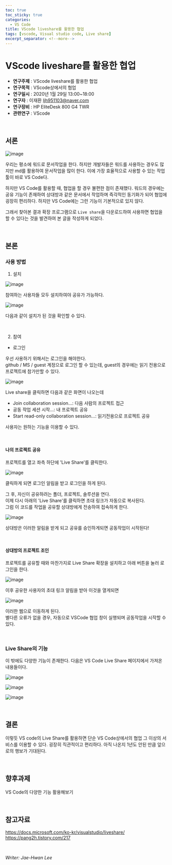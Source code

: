 ```yaml
---
toc: true
toc_sticky: true
categories:
  - VS Code
title: VScode liveshare를 활용한 협업
tags: [vscode, Visual studio code, Live share]
excerpt_separator: <!--more-->
---
```


# VScode liveshare를 활용한 협업
<!--more-->
* **연구주제** : VScode liveshare를 활용한 협업
* **연구목적** : VScode상에서의 협업
* **연구일시** : 2020년 1월 29일 13:00~18:00
* **연구자** : 이재환 <ljh951103@naver.com>
* **연구장비** : HP EliteDesk 800 G4 TWR
* **관련연구** : VScode

<br/>

## 서론

![image](https://user-images.githubusercontent.com/57826388/73716645-ef8f5c00-475a-11ea-9070-1a19cce90f82.png)

우리는 평소에 워드로 문서작업을 한다. 하지만 개발자들은 워드를 사용하는 경우도 많지만 md를 활용하여 문서작업을 많이 한다. 이에 가장 효율적으로 사용할 수 있는 작업 툴이 바로 VS Code다. 

하지만 VS Code를 활용할 때, 협업을 할 경우 불편한 점이 존재했다. 워드의 경우에는 공유 기능이 존재하여 상대방과 같은 문서에서 작업하며 즉각적인 동기화가 되어 협업에 굉장히 편리하다. 하지만 VS Code에는 그런 기능이 기본적으로 있지 않다.

그래서 찾아본 결과 확장 프로그램으로 `Live share`을 다운로드하여 사용하면 협업을 할 수 있다는 것을 발견하여 본 글을 작성하게 되었다.

<br/>

## 본론

### **사용 방법**

1. 설치

![image](https://user-images.githubusercontent.com/57826388/73716738-409f5000-475b-11ea-8230-87cf06be53cf.png)

참여하는 사용자들 모두 설치하여야 공유가 가능하다.

![image](https://user-images.githubusercontent.com/57826388/73716878-9bd14280-475b-11ea-9226-732e6df59ecc.png)

다음과 같이 설치가 된 것을 확인할 수 있다.

<br/>

2. 참여

- 로그인

우선 사용하기 위해서는 로그인을 해야한다.  
github / MS / guest 계정으로 로그인 할 수 있는데, guest의 경우에는 읽기 전용으로 프로젝트에 참가만할 수 있다.

![image](https://user-images.githubusercontent.com/57826388/73716940-c58a6980-475b-11ea-90b1-8734d660144b.png)

Live share을 클릭하면 다음과 같은 화면이 나오는데  
- Join collaboration session...: 다음 사람의 프로젝트 접근
- 공동 작업 세션 시작...: 내 프로젝트 공유
- Start read-only collaboration session...: 읽기전용으로 프로젝트 공유

사용자는 원하는 기능을 이용할 수 있다.

<br/>

#### 나의 프로젝트 공유

프로젝트를 열고 좌측 하단에 'Live Share'를 클릭한다.

![image](https://user-images.githubusercontent.com/57826388/73717361-edc69800-475c-11ea-9c3a-fbe6a992016d.png)

클릭하게 되면 로그인 알림을 받고 로그인을 하게 된다.

그 후, 자신이 공유하려는 폴더, 프로젝트, 솔루션을 연다.  
이제 다시 아래의 'Live Share'를 클릭하면 초대 링크가 자동으로 복사된다.  
그럼 이 코드를 작업을 공유할 상대방에게 전송하여 접속하게 한다.

![image](https://user-images.githubusercontent.com/57826388/73717542-7ba28300-475d-11ea-84dd-a701701a854f.png)

상대방은 이러한 알림을 받게 되고 공유를 승인하게되면 공동작업이 시작된다!

<br/>

#### 상대방의 프로젝트 조인

프로젝트를 공유할 때와 마찬가지로 Live Share 확장을 설치하고 아래 버튼을 눌러 로그인을 한다.

![image](https://user-images.githubusercontent.com/57826388/73717361-edc69800-475c-11ea-9c3a-fbe6a992016d.png)

이후 공유한 사용자의 초대 링크 알림을 받아 이것을 열게되면

![image](https://user-images.githubusercontent.com/57826388/73717717-e9e74580-475d-11ea-9cc6-d29566a5a2f3.png)

이러한 웹으로 이동하게 된다.  
별다른 오류가 없을 경우, 자동으로 VSCode 협업 창이 실행되며 공동작업을 시작할 수 있다.

<br/>

### **Live Share의 기능**

이 밖에도 다양한 기능이 존재한다. 다음은 VS Code Live Share 페이지에서 가져온 내용들이다.

![image](https://user-images.githubusercontent.com/57826388/73717966-93c6d200-475e-11ea-99cb-6d86de965ac3.png)

![image](https://user-images.githubusercontent.com/57826388/73718080-d8526d80-475e-11ea-8677-e497f08e0358.png)

![image](https://user-images.githubusercontent.com/57826388/73718145-09cb3900-475f-11ea-94df-87ea8b64f4ae.png)

<br/>

## 결론

이렇듯 VS code의 Live Share를 활용하면 단순 VS Code상에서의 협업 그 이상의 서비스를 이용할 수 있다. 굉장히 직관적이고 편리하다. 아직 나온지 1년도 안된 만큼 앞으로의 행보가 기대된다.

<br/>

## 향후과제

VS Code의 다양한 기능 활용해보기

<br/>

## 참고자료

<https://docs.microsoft.com/ko-kr/visualstudio/liveshare/>  
<https://pang2h.tistory.com/217>

<br/>

*Writer: Jae-Hwan Lee*          